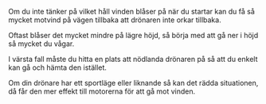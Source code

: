 Om du inte tänker på vilket håll vinden blåser på när du startar kan du få så mycket motvind på vägen tillbaka att drönaren inte orkar tillbaka.

Oftast blåser det mycket mindre på lägre höjd, så börja med att gå ner i höjd så mycket du vågar.

I värsta fall måste du hitta en plats att nödlanda drönaren på så att du enkelt kan gå och hämta den istället.

Om din drönare har ett sportläge eller liknande så kan det rädda situationen, då får den mer effekt till motorerna för att gå mot vinden.
